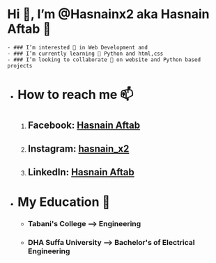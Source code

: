 


# Hi 👋, I’m @Hasnainx2 aka Hasnain Aftab :boy:
    - ### I’m interested 👀 in Web Development and 
    - ### I’m currently learning 🌱 Python and html,css
    - ### I’m looking to collaborate 💞️ on website and Python based projects


- # How to reach me 📫 
    1) ## Facebook: [Hasnain Aftab](https://www.facebook.com/profile.php?id=100015203087338)
    2) ## Instagram: [hasnain_x2](https://www.instagram.com/hasnain_x2/?hl=en)
    3) ## LinkedIn: [Hasnain Aftab](https://www.linkedin.com/in/hasnain-aftab-575242242/)


- # My Education :briefcase: 

  - ### Tabani's College --> Engineering
  
  - ### DHA Suffa University --> Bachelor's of Electrical Engineering 
  
  

